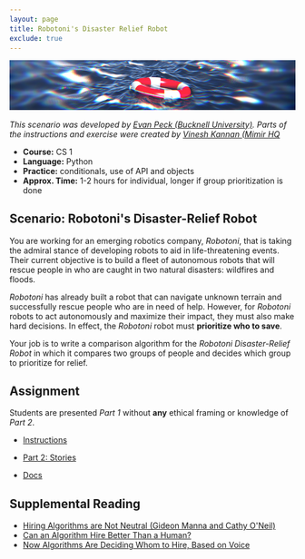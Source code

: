 ```yaml
---
layout: page
title: Robotoni's Disaster Relief Robot
exclude: true
---
```


![rescue](img/rescue.jpg)

_This scenario was developed by [Evan Peck (Bucknell University)](http://www.eg.bucknell.edu/~emp017/). Parts of the instructions and exercise were created by [Vinesh Kannan (Mimir HQ](https://github.com/vingkan)_


- **Course:** CS 1
- **Language:** Python
- **Practice:** conditionals, use of API and objects
- **Approx. Time:** 1-2 hours for individual, longer if group prioritization is done

## Scenario: Robotoni's Disaster-Relief Robot
You are working for an emerging robotics company, _Robotoni_, that is taking the admiral stance of developing robots to aid in life-threatening events. Their current objective is to build a fleet of autonomous robots that will rescue people in who are caught in two natural disasters: wildfires and floods.

_Robotoni_ has already built a robot that can navigate unknown terrain and successfully rescue people who are in need of help. However, for _Robotoni_ robots to act autonomously and maximize their impact, they must also make hard decisions. In effect, the _Robotoni_ robot must **prioritize who to save**.

Your job is to write a comparison algorithm for the _Robotoni Disaster-Relief Robot_ in which it compares two groups of people and decides which group to prioritize for relief.

## Assignment
Students are presented _Part 1_ without **any** ethical framing or knowledge of _Part 2_.
- [Instructions](instructions.html)
- [Part 2: Stories](stories.html)

- [Docs](code/docs.html)

## Supplemental Reading
- [Hiring Algorithms are Not Neutral (Gideon Manna and Cathy O'Neil)](https://hbr.org/2016/12/hiring-algorithms-are-not-neutral)
- [Can an Algorithm Hire Better Than a Human?](https://www.nytimes.com/2015/06/26/upshot/can-an-algorithm-hire-better-than-a-human.html)
- [Now Algorithms Are Deciding Whom to Hire, Based on Voice](https://www.npr.org/sections/alltechconsidered/2015/03/23/394827451/now-algorithms-are-deciding-whom-to-hire-based-on-voice)

